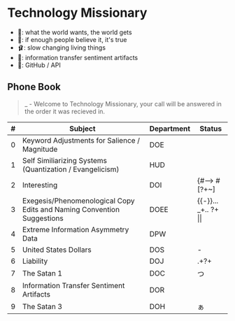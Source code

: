 # Technology Missionary 

* 🗽: what the world wants, the world gets
* 👔: if enough people believe it, it's true
* 🩰: slow changing living things
* 🌈: information transfer sentiment artifacts
* 🎉: GitHub / API

## Phone Book  
> _ - Welcome to Technology Missionary, your call will be answered in the order it was recieved in.

| # | Subject | Department | Status |
| ------- | ------- | ------- | ------- |
| 0 | Keyword Adjustments for Salience / Magnitude | DOE | |
| 1 | Self Similiarizing Systems (Quantization / Evangelicism) | HUD | |
| 2 | Interesting | DOI |  {#--> #[?+~] |
| 3 | Exegesis/Phenomenological Copy Edits and Naming Convention Suggestions | DOEE | {{-}}... _+.. ?+ \|\| |
| 4 | Extreme Information Asymmetry Data | DPW | |
| 5 | United States Dollars | DOS | - |
| 6 | Liability | DOJ | .+?+ |
| 7 | The Satan 1 | DOC | つ |
| 8 | Information Transfer Sentiment Artifacts | DOR | |
| 9 | The Satan 3 | DOH | ぁ |
